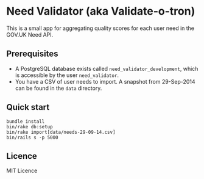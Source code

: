 # Need Validator (aka Validate-o-tron)

This is a small app for aggregating quality scores for each user need in the
GOV.UK Need API.

## Prerequisites

- A PostgreSQL database exists called `need_validator_development`, which is
  accessible by the user `need_validator`.
- You have a CSV of user needs to import. A snapshot from 29-Sep-2014 can be
  found in the `data` directory.

## Quick start

```
bundle install
bin/rake db:setup
bin/rake import[data/needs-29-09-14.csv]
bin/rails s -p 5000
```

## Licence

MIT Licence
